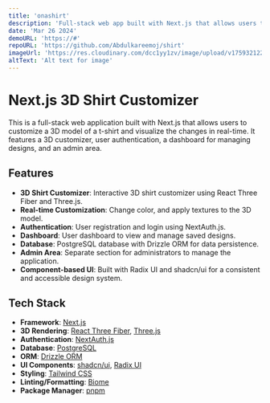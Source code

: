 ```yaml
---
title: 'onashirt'
description: 'Full-stack web app built with Next.js that allows users to customize a 3D model of a t-shirt and visualize the changes in real-time.'
date: 'Mar 26 2024'
demoURL: 'https://#'
repoURL: 'https://github.com/Abdulkareemoj/shirt'
imageUrl: 'https://res.cloudinary.com/dcc1yy1zv/image/upload/v1759321229/www/Screenshot_2025-09-30_at_21-56-08_u10swc.png'
altText: 'Alt text for image'
---
```


# Next.js 3D Shirt Customizer

This is a full-stack web application built with Next.js that allows users to customize a 3D model of a t-shirt and visualize the changes in real-time. It features a 3D customizer, user authentication, a dashboard for managing designs, and an admin area.

## Features

- **3D Shirt Customizer**: Interactive 3D shirt customizer using React Three Fiber and Three.js.
- **Real-time Customization**: Change color, and apply textures to the 3D model.
- **Authentication**: User registration and login using NextAuth.js.
- **Dashboard**: User dashboard to view and manage saved designs.
- **Database**: PostgreSQL database with Drizzle ORM for data persistence.
- **Admin Area**: Separate section for administrators to manage the application.
- **Component-based UI**: Built with Radix UI and shadcn/ui for a consistent and accessible design system.

## Tech Stack

- **Framework**: [Next.js](https://nextjs.org/)
- **3D Rendering**: [React Three Fiber](https://docs.pmnd.rs/react-three-fiber/getting-started/introduction), [Three.js](https://threejs.org/)
- **Authentication**: [NextAuth.js](https://next-auth.js.org/)
- **Database**: [PostgreSQL](https://www.postgresql.org/)
- **ORM**: [Drizzle ORM](https://orm.drizzle.team/)
- **UI Components**: [shadcn/ui](https://ui.shadcn.com/), [Radix UI](https://www.radix-ui.com/)
- **Styling**: [Tailwind CSS](https://tailwindcss.com/)
- **Linting/Formatting**: [Biome](https://biomejs.dev/)
- **Package Manager**: [pnpm](https://pnpm.io/)
